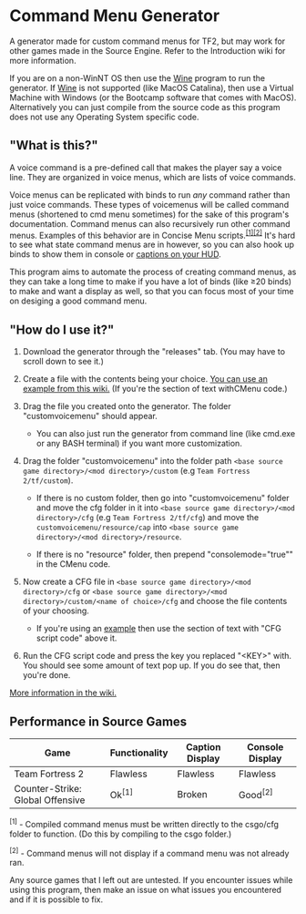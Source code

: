 # Command Menu Generator
A generator made for custom command menus for TF2, but may work for other games made in the Source Engine. Refer to the Introduction wiki for more information.

If you are on a non-WinNT OS then use the [Wine](https://www.winehq.org/) program to run the generator. If [Wine](https://www.winehq.org/) is not supported (like MacOS Catalina), then use a Virtual Machine with Windows (or the Bootcamp software that comes with MacOS). Alternatively you can just compile from the source code as this program does not use any Operating System specific code.

## "What is this?"

A voice command is a pre-defined call that makes the player say a voice line. They are organized in voice menus, which are lists of voice commands.

Voice menus can be replicated with binds to run *any* command rather than just voice commands. These types of voicemenus will be called command menus (shortened to cmd menu sometimes) for the sake of this program's documentation. Command menus can also recursively run other command menus. Examples of this behavior are in Concise Menu scripts.<sup>[\[1\]](https://old.reddit.com/r/Tf2Scripts/comments/42php2/i_made_a_concise_taunt_menu_that_works_similarly)[\[2\]](https://old.reddit.com/r/tf2scripthelp/wiki/complexscripts#wiki_concise_voice_menu)</sup> It's hard to see what state command menus are in however, so you can also hook up binds to show them in console or [captions on your HUD](https://old.reddit.com/r/tf2scripthelp/wiki/captions).

This program aims to automate the process of creating command menus, as they can take a long time to make if you have a lot of binds (like ≥20 binds) to make and want a display as well, so that you can focus most of your time on desiging a good command menu.

## "How do I use it?"

1. Download the generator through the "releases" tab. (You may have to scroll down to see it.)

2. Create a file with the contents being your choice. [You can use an example from this wiki.](https://github.com/WhyIsEvery4thYearAlwaysBad/CmdMenuGenerator/wiki/Examples) (If you're the section of text withCMenu code.)

3. Drag the file you created onto the generator. The folder "customvoicemenu" should appear. 
	* You can also just run the generator from command line (like cmd.exe or any BASH terminal) if you want more customization.

4. Drag the folder "customvoicemenu" into the folder path `<base source game directory>/<mod directory>/custom` (e.g `Team Fortress 2/tf/custom`). 
	
	* If there is no custom folder, then go into "customvoicemenu" folder and move the cfg folder in it into `<base source game directory>/<mod directory>/cfg` (e.g `Team Fortress 2/tf/cfg`) and move the `customvoicemenu/resource/cap` into `<base source game directory>/<mod directory>/resource`.
	
	* If there is no "resource" folder, then prepend "consolemode=\"true\"" in the CMenu code.

5. Now create a CFG file in `<base source game directory>/<mod directory>/cfg` or `<base source game directory>/<mod directory>/custom/<name of choice>/cfg` and choose the file contents of your choosing.

	* If you're using an [example](https://github.com/WhyIsEvery4thYearAlwaysBad/CmdMenuGenerator/wiki/Examples) then use the section of text with "CFG script code" above it.
	
6. Run the CFG script code and press the key you replaced "\<KEY\>" with. You should see some amount of text pop up. If you do see that, then you're done.

[More information in the wiki.](https://github.com/WhyIsEvery4thYearAlwaysBad/CmdMenuGenerator/wiki/Compiletime-and-Runtime)

## Performance in Source Games

Game | Functionality | Caption Display | Console Display
-----|---------------|----------|-------------
Team Fortress 2 | Flawless | Flawless | Flawless
Counter-Strike: Global Offensive | Ok<sup>[1]</sup> | Broken | Good<sup>[2]</sup>

<sup>[1]</sup> - Compiled command menus must be written directly to the csgo/cfg folder to function. (Do this by compiling to the csgo folder.)

<sup>[2]</sup> - Command menus will not display if a command menu was not already ran.

Any source games that I left out are untested. If you encounter issues while using this program, then make an issue on what issues you encountered and if it is possible to fix.
